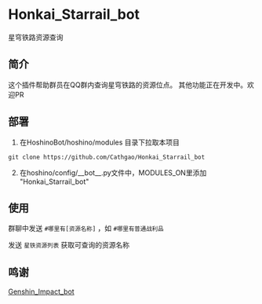 # Honkai_Starrail_bot
星穹铁路资源查询

## 简介

这个插件帮助群员在QQ群内查询星穹铁路的资源位点。
其他功能正在开发中。欢迎PR


## **部署**
1. 在HoshinoBot/hoshino/modules 目录下拉取本项目
```
git clone https://github.com/Cathgao/Honkai_Starrail_bot
```

2. 在hoshino/config/\_\_bot\_\_.py文件中，MODULES_ON里添加 "Honkai_Starrail_bot"


## **使用**

群聊中发送 `#哪里有[资源名称]` ，如 `#哪里有普通战利品`

发送 `星铁资源列表` 获取可查询的资源名称

## 鸣谢 
[Genshin_Impact_bot](https://github.com/H-K-Y/Genshin_Impact_bot)
